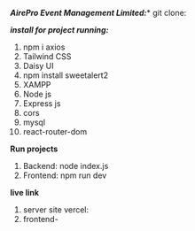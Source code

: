 ***AirePro Event Management Limited:****
git clone:

***install for project running:***
1. npm i axios
2. Tailwind CSS
3. Daisy UI
4. npm install sweetalert2
5. XAMPP
6. Node js
7. Express js
8. cors
9. mysql
10. react-router-dom

**Run projects**
1. Backend: node index.js
2. Frontend: npm run dev

**live link**
1. server site vercel:
2. frontend-
